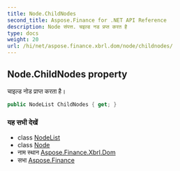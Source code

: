 ```yaml
---
title: Node.ChildNodes
second_title: Aspose.Finance for .NET API Reference
description: Node संपत्त. चइल्ड नड प्रप्त करत है
type: docs
weight: 20
url: /hi/net/aspose.finance.xbrl.dom/node/childnodes/
---
```

## Node.ChildNodes property

चाइल्ड नोड प्राप्त करता है।

```csharp
public NodeList ChildNodes { get; }
```

### यह सभी देखें

* class [NodeList](../../nodelist/)
* class [Node](../)
* नाम स्थान [Aspose.Finance.Xbrl.Dom](../../node/)
* सभा [Aspose.Finance](../../../)


